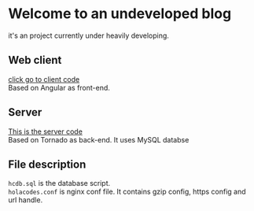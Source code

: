 # Welcome to an undeveloped blog

it's an project currently under heavily developing.

## Web client

[click go to client code](./web_client/README.md)  
Based on Angular as front-end.

## Server

[This is the server code](./server/README.md)  
Based on Tornado as back-end.
It uses MySQL databse

## File description

`hcdb.sql` is the database script.  
`holacodes.conf` is nginx conf file. It contains gzip config, https config and url handle.
